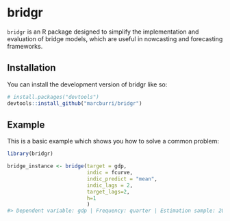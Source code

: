 
<!-- README.md is generated from README.Rmd. Please edit that file -->

# bridgr

<!-- badges: start -->
<!-- badges: end -->

`bridgr` is an R package designed to simplify the implementation and
evaluation of bridge models, which are useful in nowcasting and
forecasting frameworks.

## Installation

You can install the development version of bridgr like so:

``` r
# install.packages("devtools")
devtools::install_github("marcburri/bridgr")
```

## Example

This is a basic example which shows you how to solve a common problem:

``` r
library(bridgr)

bridge_instance <- bridge(target = gdp, 
                          indic = fcurve, 
                          indic_predict = "mean", 
                          indic_lags = 2, 
                          target_lags=2, 
                          h=1
                          )
#> Dependent variable: gdp | Frequency: quarter | Estimation sample: 2004-01-01 - 2022-10-01 | Forecast horizon: 1 quarter(s)
```
